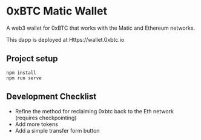 # 0xBTC Matic Wallet

A web3 wallet for 0xBTC that works with the Matic and Ethereum networks.

This dapp is deployed at Https://wallet.0xbtc.io



## Project setup

```
npm install
npm run serve
```


## Development Checklist

* Refine the method for reclaiming 0xbtc back to the Eth network (requires checkpointing)
* Add more tokens 
* Add a simple transfer form button 

